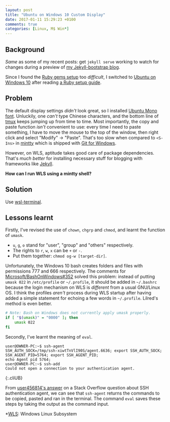```yaml
---
layout: post
title: "Ubuntu on Windows 10 Custom Display"
date: 2017-01-11 15:29:23 +0100
comments: true
categories: [Linux, M$ Win*]
---
```


Background
---

*Same* as some of my recent posts: get `jekyll serve` working to watch
for changes during a preview of [my Jekyll-bootstrap blog](/blog2).

Since I found the [Ruby gems setup][pp] too *difficult*, I switched to
[Ubuntu on Windows 10][wls] after reading [a Ruby setup guide][rbwin10].

Problem
---

The default display settings *didn't* look great, so I installed
[Ubuntu Mono font][ubfont].  Unluckily, one *can't* type Chinese
characters, and the bottom line of [tmux] keeps jumping up from time
to time.  Most importantly, the copy and paste function *isn't*
convenient to use: every time I need to paste something, I have to
move the mouse to the top of the window, then right click and select
"Modify" → "Paste".  That's too slow when compared to `<S-Ins>` in
[mintty] which is shipped with [Git for Windows][git4win].

However, on WLS, aptitude takes good care of package dependencies.
That's *much better* for installing necessary stuff for blogging with
frameworks like [Jekyll].

**How can I run WLS using a mintty shell?**

<!-- more -->

Solution
---

Use [wsl-terminal][wslterm].

Lessons learnt
---

Firstly, I've revised the use of `chown`, `chgrp` and `chmod`, and
learnt the function of `umask`.

- `u`, `g`, `o` stand for "user", "group" and "others" respectively.
- The rights to `r`, `w`, `x` can be `+` or `-`.
- Put them together: `chmod og-w [target-dir]`.

Unfortunately, the Windows 10 bash creates folders and files with
permissions 777 and 666 respectively.  The comments for
[Microsoft/BashOnWindows#352][wlsi352] solved this problem: instead of
putting `umask 022` in `/etc/profile` or `~/.profile`, it should be
added in `~/.bashrc` because the login mechanism on WLS is *different*
from a usual GNU/Linux OS.  I think the profiles *aren't* process
during WLS startup after having added a simple statement for echoing a
few words in `~/.profile`.  Lilred's method is even better.

``` sh Added this to your '~/.bashrc' https://git.io/vM0xz source
# Note: Bash on Windows does not currently apply umask properly.
if [ "$(umask)" = "0000" ]; then
    umask 022
fi
```

Secondly, I've learnt the meaning of `eval`.

    user@OWNER-PC:~$ ssh-agent
    SSH_AUTH_SOCK=/tmp/ssh-xiwtTnVlI90S/agent.6636; export SSH_AUTH_SOCK;
    SSH_AGENT_PID=5764; export SSH_AGENT_PID;
    echo Agent pid 5764;
    user@OWNER-PC:~$ ssh-add
    Could not open a connection to your authentication agent.
{:.cliUB}

From [user456814's answer][so17848593] on a Stack Overflow question
about SSH authentication agent, we can see that `ssh-agent` returns
the commands to be copied, pasted and ran in the terminal.  The
command `eval` saves these steps by taking the output as the command
input.

[pp]: /blog/2017/01/10/octopress-config-for-ruby-2-dot-3-on-windows-10/
[wls]: https://msdn.microsoft.com/en-us/commandline/wsl/about
[rbwin10]: https://gorails.com/setup/windows/10
[ubfont]: http://font.ubuntu.com/
[tmux]: https://tmux.github.io/
[mintty]: https://mintty.github.io/
[git4win]: https://git-for-windows.github.io/
[Jekyll]: https://jekyllrb.com/
[so17848593]: http://stackoverflow.com/a/17848593/3184351
[wlsi352]: https://github.com/Microsoft/BashOnWindows/issues/352
[wslterm]: https://github.com/goreliu/wsl-terminal

*[WLS]: Windows Linux Subsystem
